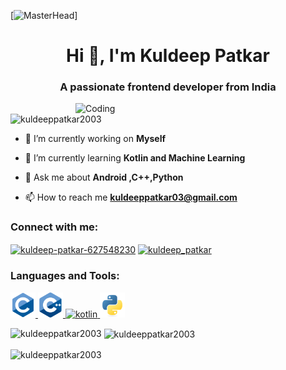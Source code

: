 [![MasterHead](https://firebasestorage.googleapis.com/v0/b/flexi-coding.appspot.com/o/dempgi7-520f8d5f-63d4-4453-8822-dbc149ae27f8.gif?alt=media&token=91c0c7b2-93c3-4029-b011-1a8703c5730d)]
<h1 align="center">Hi 👋, I'm Kuldeep Patkar</h1>
<h3 align="center">A passionate frontend developer from India</h3>
<img align="right" alt="Coding" width="400" src="https://user-images.githubusercontent.com/93570267/158133428-9fa828ff-ceab-460b-aa48-5dc42b8954df.gif">


<p align="left"> <img src="https://komarev.com/ghpvc/?username=kuldeeppatkar2003&label=Profile%20views&color=0e75b6&style=flat" alt="kuldeeppatkar2003" /> </p>

- 🔭 I’m currently working on **Myself**

- 🌱 I’m currently learning **Kotlin and Machine Learning**

- 💬 Ask me about **Android ,C++,Python**

- 📫 How to reach me **kuldeeppatkar03@gmail.com**

<h3 align="left">Connect with me:</h3>
<p align="left">
<a href="https://linkedin.com/in/kuldeep-patkar-627548230" target="blank"><img align="center" src="https://raw.githubusercontent.com/rahuldkjain/github-profile-readme-generator/master/src/images/icons/Social/linked-in-alt.svg" alt="kuldeep-patkar-627548230" height="30" width="40" /></a>
<a href="https://instagram.com/kuldeep_patkar" target="blank"><img align="center" src="https://raw.githubusercontent.com/rahuldkjain/github-profile-readme-generator/master/src/images/icons/Social/instagram.svg" alt="kuldeep_patkar" height="30" width="40" /></a>
</p>

<h3 align="left">Languages and Tools:</h3>
<p align="left"> <a href="https://www.cprogramming.com/" target="_blank" rel="noreferrer"> <img src="https://raw.githubusercontent.com/devicons/devicon/master/icons/c/c-original.svg" alt="c" width="40" height="40"/> </a> <a href="https://www.w3schools.com/cpp/" target="_blank" rel="noreferrer"> <img src="https://raw.githubusercontent.com/devicons/devicon/master/icons/cplusplus/cplusplus-original.svg" alt="cplusplus" width="40" height="40"/> </a> <a href="https://kotlinlang.org" target="_blank" rel="noreferrer"> <img src="https://www.vectorlogo.zone/logos/kotlinlang/kotlinlang-icon.svg" alt="kotlin" width="40" height="40"/> </a> <a href="https://www.python.org" target="_blank" rel="noreferrer"> <img src="https://raw.githubusercontent.com/devicons/devicon/master/icons/python/python-original.svg" alt="python" width="40" height="40"/> </a> </p>

<p><img align="left" src="https://github-readme-stats.vercel.app/api/top-langs?username=kuldeeppatkar2003&show_icons=true&locale=en&layout=compact" alt="kuldeeppatkar2003" /></p>

<p>&nbsp;<img align="center" src="https://github-readme-stats.vercel.app/api?username=kuldeeppatkar2003&show_icons=true&locale=en" alt="kuldeeppatkar2003" /></p>

<p><img align="center" src="https://github-readme-streak-stats.herokuapp.com/?user=kuldeeppatkar2003&" alt="kuldeeppatkar2003" /></p>
